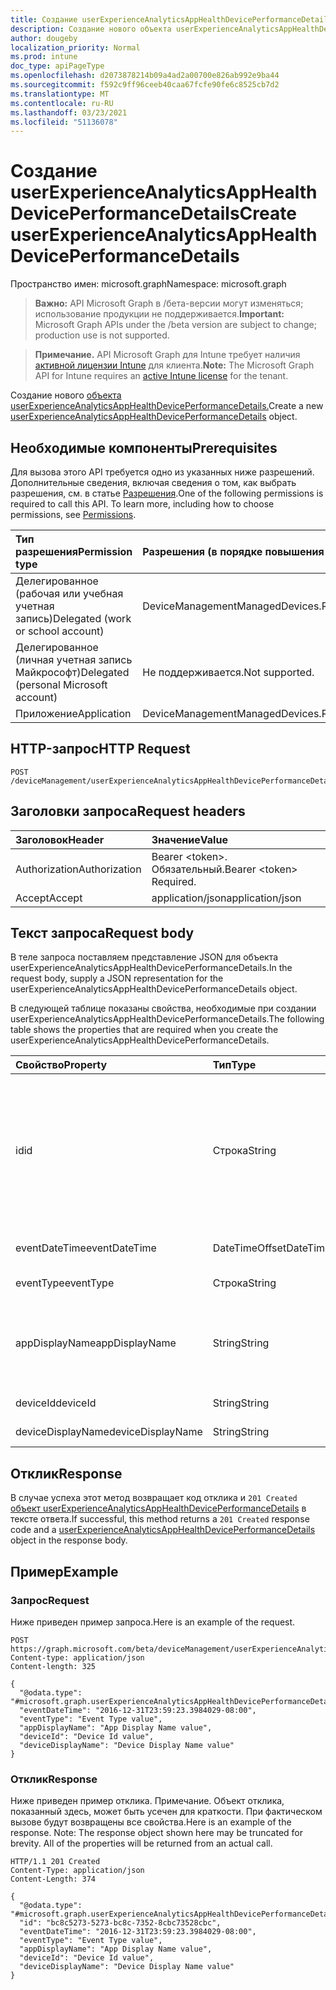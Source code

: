 ```yaml
---
title: Создание userExperienceAnalyticsAppHealthDevicePerformanceDetails
description: Создание нового объекта userExperienceAnalyticsAppHealthDevicePerformanceDetails.
author: dougeby
localization_priority: Normal
ms.prod: intune
doc_type: apiPageType
ms.openlocfilehash: d2073878214b09a4ad2a00700e826ab992e9ba44
ms.sourcegitcommit: f592c9ff96ceeb40caa67fcfe90fe6c8525cb7d2
ms.translationtype: MT
ms.contentlocale: ru-RU
ms.lasthandoff: 03/23/2021
ms.locfileid: "51136078"
---
```

# <a name="create-userexperienceanalyticsapphealthdeviceperformancedetails"></a><span data-ttu-id="522a3-103">Создание userExperienceAnalyticsAppHealthDevicePerformanceDetails</span><span class="sxs-lookup"><span data-stu-id="522a3-103">Create userExperienceAnalyticsAppHealthDevicePerformanceDetails</span></span>

<span data-ttu-id="522a3-104">Пространство имен: microsoft.graph</span><span class="sxs-lookup"><span data-stu-id="522a3-104">Namespace: microsoft.graph</span></span>

> <span data-ttu-id="522a3-105">**Важно:** API Microsoft Graph в /бета-версии могут изменяться; использование продукции не поддерживается.</span><span class="sxs-lookup"><span data-stu-id="522a3-105">**Important:** Microsoft Graph APIs under the /beta version are subject to change; production use is not supported.</span></span>

> <span data-ttu-id="522a3-106">**Примечание.** API Microsoft Graph для Intune требует наличия [активной лицензии Intune](https://go.microsoft.com/fwlink/?linkid=839381) для клиента.</span><span class="sxs-lookup"><span data-stu-id="522a3-106">**Note:** The Microsoft Graph API for Intune requires an [active Intune license](https://go.microsoft.com/fwlink/?linkid=839381) for the tenant.</span></span>

<span data-ttu-id="522a3-107">Создание нового [объекта userExperienceAnalyticsAppHealthDevicePerformanceDetails.](../resources/intune-devices-userexperienceanalyticsapphealthdeviceperformancedetails.md)</span><span class="sxs-lookup"><span data-stu-id="522a3-107">Create a new [userExperienceAnalyticsAppHealthDevicePerformanceDetails](../resources/intune-devices-userexperienceanalyticsapphealthdeviceperformancedetails.md) object.</span></span>

## <a name="prerequisites"></a><span data-ttu-id="522a3-108">Необходимые компоненты</span><span class="sxs-lookup"><span data-stu-id="522a3-108">Prerequisites</span></span>
<span data-ttu-id="522a3-p101">Для вызова этого API требуется одно из указанных ниже разрешений. Дополнительные сведения, включая сведения о том, как выбрать разрешения, см. в статье [Разрешения](/graph/permissions-reference).</span><span class="sxs-lookup"><span data-stu-id="522a3-p101">One of the following permissions is required to call this API. To learn more, including how to choose permissions, see [Permissions](/graph/permissions-reference).</span></span>

|<span data-ttu-id="522a3-111">Тип разрешения</span><span class="sxs-lookup"><span data-stu-id="522a3-111">Permission type</span></span>|<span data-ttu-id="522a3-112">Разрешения (в порядке повышения привилегий)</span><span class="sxs-lookup"><span data-stu-id="522a3-112">Permissions (from least to most privileged)</span></span>|
|:---|:---|
|<span data-ttu-id="522a3-113">Делегированное (рабочая или учебная учетная запись)</span><span class="sxs-lookup"><span data-stu-id="522a3-113">Delegated (work or school account)</span></span>|<span data-ttu-id="522a3-114">DeviceManagementManagedDevices.ReadWrite.All</span><span class="sxs-lookup"><span data-stu-id="522a3-114">DeviceManagementManagedDevices.ReadWrite.All</span></span>|
|<span data-ttu-id="522a3-115">Делегированное (личная учетная запись Майкрософт)</span><span class="sxs-lookup"><span data-stu-id="522a3-115">Delegated (personal Microsoft account)</span></span>|<span data-ttu-id="522a3-116">Не поддерживается.</span><span class="sxs-lookup"><span data-stu-id="522a3-116">Not supported.</span></span>|
|<span data-ttu-id="522a3-117">Приложение</span><span class="sxs-lookup"><span data-stu-id="522a3-117">Application</span></span>|<span data-ttu-id="522a3-118">DeviceManagementManagedDevices.ReadWrite.All</span><span class="sxs-lookup"><span data-stu-id="522a3-118">DeviceManagementManagedDevices.ReadWrite.All</span></span>|

## <a name="http-request"></a><span data-ttu-id="522a3-119">HTTP-запрос</span><span class="sxs-lookup"><span data-stu-id="522a3-119">HTTP Request</span></span>
<!-- {
  "blockType": "ignored"
}
-->
``` http
POST /deviceManagement/userExperienceAnalyticsAppHealthDevicePerformanceDetails
```

## <a name="request-headers"></a><span data-ttu-id="522a3-120">Заголовки запроса</span><span class="sxs-lookup"><span data-stu-id="522a3-120">Request headers</span></span>
|<span data-ttu-id="522a3-121">Заголовок</span><span class="sxs-lookup"><span data-stu-id="522a3-121">Header</span></span>|<span data-ttu-id="522a3-122">Значение</span><span class="sxs-lookup"><span data-stu-id="522a3-122">Value</span></span>|
|:---|:---|
|<span data-ttu-id="522a3-123">Authorization</span><span class="sxs-lookup"><span data-stu-id="522a3-123">Authorization</span></span>|<span data-ttu-id="522a3-124">Bearer &lt;token&gt;. Обязательный.</span><span class="sxs-lookup"><span data-stu-id="522a3-124">Bearer &lt;token&gt; Required.</span></span>|
|<span data-ttu-id="522a3-125">Accept</span><span class="sxs-lookup"><span data-stu-id="522a3-125">Accept</span></span>|<span data-ttu-id="522a3-126">application/json</span><span class="sxs-lookup"><span data-stu-id="522a3-126">application/json</span></span>|

## <a name="request-body"></a><span data-ttu-id="522a3-127">Текст запроса</span><span class="sxs-lookup"><span data-stu-id="522a3-127">Request body</span></span>
<span data-ttu-id="522a3-128">В теле запроса поставляем представление JSON для объекта userExperienceAnalyticsAppHealthDevicePerformanceDetails.</span><span class="sxs-lookup"><span data-stu-id="522a3-128">In the request body, supply a JSON representation for the userExperienceAnalyticsAppHealthDevicePerformanceDetails object.</span></span>

<span data-ttu-id="522a3-129">В следующей таблице показаны свойства, необходимые при создании userExperienceAnalyticsAppHealthDevicePerformanceDetails.</span><span class="sxs-lookup"><span data-stu-id="522a3-129">The following table shows the properties that are required when you create the userExperienceAnalyticsAppHealthDevicePerformanceDetails.</span></span>

|<span data-ttu-id="522a3-130">Свойство</span><span class="sxs-lookup"><span data-stu-id="522a3-130">Property</span></span>|<span data-ttu-id="522a3-131">Тип</span><span class="sxs-lookup"><span data-stu-id="522a3-131">Type</span></span>|<span data-ttu-id="522a3-132">Описание</span><span class="sxs-lookup"><span data-stu-id="522a3-132">Description</span></span>|
|:---|:---|:---|
|<span data-ttu-id="522a3-133">id</span><span class="sxs-lookup"><span data-stu-id="522a3-133">id</span></span>|<span data-ttu-id="522a3-134">Строка</span><span class="sxs-lookup"><span data-stu-id="522a3-134">String</span></span>|<span data-ttu-id="522a3-135">Уникальный идентификатор объекта производительности устройства для аналитики пользовательского интерфейса.</span><span class="sxs-lookup"><span data-stu-id="522a3-135">The unique identifier of the user experience analytics device performance object.</span></span>|
|<span data-ttu-id="522a3-136">eventDateTime</span><span class="sxs-lookup"><span data-stu-id="522a3-136">eventDateTime</span></span>|<span data-ttu-id="522a3-137">DateTimeOffset</span><span class="sxs-lookup"><span data-stu-id="522a3-137">DateTimeOffset</span></span>|<span data-ttu-id="522a3-138">Время события.</span><span class="sxs-lookup"><span data-stu-id="522a3-138">The time the event occurred.</span></span>|
|<span data-ttu-id="522a3-139">eventType</span><span class="sxs-lookup"><span data-stu-id="522a3-139">eventType</span></span>|<span data-ttu-id="522a3-140">Строка</span><span class="sxs-lookup"><span data-stu-id="522a3-140">String</span></span>|<span data-ttu-id="522a3-141">Тип события.</span><span class="sxs-lookup"><span data-stu-id="522a3-141">The type of the event.</span></span>|
|<span data-ttu-id="522a3-142">appDisplayName</span><span class="sxs-lookup"><span data-stu-id="522a3-142">appDisplayName</span></span>|<span data-ttu-id="522a3-143">String</span><span class="sxs-lookup"><span data-stu-id="522a3-143">String</span></span>|<span data-ttu-id="522a3-144">Удобное имя приложения, для которого произошло событие.</span><span class="sxs-lookup"><span data-stu-id="522a3-144">The friendly name of the application for which the event occurred.</span></span>|
|<span data-ttu-id="522a3-145">deviceId</span><span class="sxs-lookup"><span data-stu-id="522a3-145">deviceId</span></span>|<span data-ttu-id="522a3-146">String</span><span class="sxs-lookup"><span data-stu-id="522a3-146">String</span></span>|<span data-ttu-id="522a3-147">ID устройства.</span><span class="sxs-lookup"><span data-stu-id="522a3-147">The id of the device.</span></span>|
|<span data-ttu-id="522a3-148">deviceDisplayName</span><span class="sxs-lookup"><span data-stu-id="522a3-148">deviceDisplayName</span></span>|<span data-ttu-id="522a3-149">String</span><span class="sxs-lookup"><span data-stu-id="522a3-149">String</span></span>|<span data-ttu-id="522a3-150">Имя устройства.</span><span class="sxs-lookup"><span data-stu-id="522a3-150">The name of the device.</span></span>|



## <a name="response"></a><span data-ttu-id="522a3-151">Отклик</span><span class="sxs-lookup"><span data-stu-id="522a3-151">Response</span></span>
<span data-ttu-id="522a3-152">В случае успеха этот метод возвращает код отклика и `201 Created` [объект userExperienceAnalyticsAppHealthDevicePerformanceDetails](../resources/intune-devices-userexperienceanalyticsapphealthdeviceperformancedetails.md) в тексте ответа.</span><span class="sxs-lookup"><span data-stu-id="522a3-152">If successful, this method returns a `201 Created` response code and a [userExperienceAnalyticsAppHealthDevicePerformanceDetails](../resources/intune-devices-userexperienceanalyticsapphealthdeviceperformancedetails.md) object in the response body.</span></span>

## <a name="example"></a><span data-ttu-id="522a3-153">Пример</span><span class="sxs-lookup"><span data-stu-id="522a3-153">Example</span></span>

### <a name="request"></a><span data-ttu-id="522a3-154">Запрос</span><span class="sxs-lookup"><span data-stu-id="522a3-154">Request</span></span>
<span data-ttu-id="522a3-155">Ниже приведен пример запроса.</span><span class="sxs-lookup"><span data-stu-id="522a3-155">Here is an example of the request.</span></span>
``` http
POST https://graph.microsoft.com/beta/deviceManagement/userExperienceAnalyticsAppHealthDevicePerformanceDetails
Content-type: application/json
Content-length: 325

{
  "@odata.type": "#microsoft.graph.userExperienceAnalyticsAppHealthDevicePerformanceDetails",
  "eventDateTime": "2016-12-31T23:59:23.3984029-08:00",
  "eventType": "Event Type value",
  "appDisplayName": "App Display Name value",
  "deviceId": "Device Id value",
  "deviceDisplayName": "Device Display Name value"
}
```

### <a name="response"></a><span data-ttu-id="522a3-156">Отклик</span><span class="sxs-lookup"><span data-stu-id="522a3-156">Response</span></span>
<span data-ttu-id="522a3-p102">Ниже приведен пример отклика. Примечание. Объект отклика, показанный здесь, может быть усечен для краткости. При фактическом вызове будут возвращены все свойства.</span><span class="sxs-lookup"><span data-stu-id="522a3-p102">Here is an example of the response. Note: The response object shown here may be truncated for brevity. All of the properties will be returned from an actual call.</span></span>
``` http
HTTP/1.1 201 Created
Content-Type: application/json
Content-Length: 374

{
  "@odata.type": "#microsoft.graph.userExperienceAnalyticsAppHealthDevicePerformanceDetails",
  "id": "bc8c5273-5273-bc8c-7352-8cbc73528cbc",
  "eventDateTime": "2016-12-31T23:59:23.3984029-08:00",
  "eventType": "Event Type value",
  "appDisplayName": "App Display Name value",
  "deviceId": "Device Id value",
  "deviceDisplayName": "Device Display Name value"
}
```




